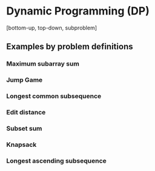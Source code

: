 # Dynamic Programming (DP)

[bottom-up, top-down, subproblem]

## Examples by problem definitions

### Maximum subarray sum

### Jump Game

### Longest common subsequence

### Edit distance

### Subset sum

### Knapsack

### Longest ascending subsequence 